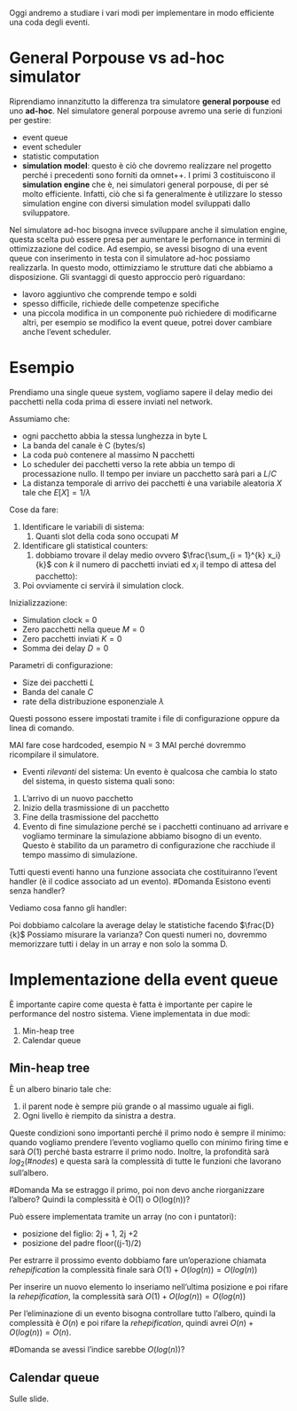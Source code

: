 Oggi andremo a studiare i vari modi per implementare in modo efficiente una coda degli eventi.
# General Porpouse vs ad-hoc simulator

Riprendiamo innanzitutto la differenza tra simulatore **general porpouse** ed uno **ad-hoc**.
Nel simulatore general porpouse avremo una serie di funzioni per gestire:
- event queue
- event scheduler
- statistic computation
- **simulation model**: questo è ciò che dovremo realizzare nel progetto perché i precedenti sono forniti da omnet++.
I primi 3 costituiscono il **simulation engine** che è, nei simulatori general porpouse, di per sé molto efficiente. Infatti, ciò che si fa generalmente è utilizzare lo stesso simulation engine con diversi simulation model sviluppati dallo sviluppatore. 

Nel simulatore ad-hoc bisogna invece sviluppare anche il simulation engine, questa scelta può essere presa per aumentare le perfornance in termini di ottimizzazione del codice. 
Ad esempio, se avessi bisogno di una event queue con inserimento in testa con il simulatore ad-hoc possiamo realizzarla. In questo modo, ottimizziamo le strutture dati che abbiamo a disposizione. 
Gli svantaggi di questo approccio però riguardano:
- lavoro aggiuntivo che comprende tempo e soldi
- spesso difficile, richiede delle competenze specifiche
- una piccola modifica in un componente può richiedere di modificarne altri, per esempio se modifico la event queue, potrei dover cambiare anche l’event scheduler. 

# Esempio

Prendiamo una single queue system, vogliamo sapere il delay medio dei pacchetti nella coda prima di essere inviati nel network.

Assumiamo che:
- ogni pacchetto abbia la stessa lunghezza in byte L
- La banda del canale è C (bytes/s)
- La coda può contenere al massimo N pacchetti
- Lo scheduler dei pacchetti verso la rete abbia un tempo di processazione nullo. Il tempo per inviare un pacchetto sarà pari a $L/C$ 
- La distanza temporale di arrivo dei pacchetti è una variabile aleatoria $X$ tale che $E[X] = 1/\lambda$ 

Cose da fare: 
1. Identificare le variabili di sistema: 
	1. Quanti slot della coda sono occupati $M$
2. Identificare gli statistical counters:
	1. dobbiamo trovare il delay medio ovvero $\frac{\sum_{i = 1}^{k} x_i}{k}$ con $k$ il numero di pacchetti inviati ed $x_i$ il tempo di attesa del pacchetto): 
3. Poi ovviamente ci servirà il simulation clock.

Inizializzazione:
- Simulation clock = 0
- Zero pacchetti nella queue $M = 0$ 
- Zero pacchetti inviati $K = 0$
- Somma dei delay $D = 0$

Parametri di configurazione:
- Size dei pacchetti $L$
- Banda del canale $C$
- rate della distribuzione esponenziale $\lambda$

Questi possono essere impostati tramite i file di configurazione oppure da linea di comando. 

MAI fare cose hardcoded, esempio N = 3 MAI perché dovremmo ricompilare il simulatore.

- Eventi *rilevanti* del sistema:
Un evento è qualcosa che cambia lo stato del sistema, in questo sistema quali sono:
1. L’arrivo di un nuovo pacchetto
2. Inizio della trasmissione di un pacchetto
3. Fine della trasmissione del pacchetto
4. Evento di fine simulazione perché se i pacchetti continuano ad arrivare e vogliamo terminare la simulazione abbiamo bisogno di un evento. Questo è stabilito da un parametro di configurazione che racchiude il tempo massimo di simulazione. 

Tutti questi eventi hanno una funzione associata che costituiranno l’event handler (è il codice associato ad un evento).
#Domanda Esistono eventi senza handler? 

Vediamo cosa fanno gli handler:

Poi dobbiamo calcolare la average delay le statistiche facendo $\frac{D}{k}$ 
Possiamo misurare la varianza? Con questi numeri no, dovremmo memorizzare tutti i delay in un array e non solo la somma D.

# Implementazione della event queue

È importante capire come questa è fatta è importante per capire le performance del nostro sistema. 
Viene implementata in due modi:
1. Min-heap tree
2. Calendar queue

## Min-heap tree

È un albero binario tale che:
1. il parent node è sempre più grande o al massimo uguale ai figli. 
2. Ogni livello è riempito da sinistra a destra. 

Queste condizioni sono importanti perché il primo nodo è sempre il minimo: quando vogliamo prendere l’evento vogliamo quello con minimo firing time e sarà $O(1)$ perché basta estrarre il primo nodo. 
Inoltre, la profondità sarà $log_2(\#nodes)$ e questa sarà la complessità di tutte le funzioni che lavorano sull’albero. 

#Domanda Ma se estraggo il primo, poi non devo anche riorganizzare l’albero? Quindi la complessità è O(1) o O(log(n))?

Può essere implementata tramite un array (no con i puntatori):
- posizione del figlio: 2j + 1, 2j +2
- posizione del padre floor((j-1)/2)

Per estrarre il prossimo evento dobbiamo fare un’operazione chiamata *rehepification* la complessità finale sarà $O(1) + O(log(n)) = O(log(n))$ 

Per inserire un nuovo elemento lo inseriamo nell’ultima posizione e poi rifare la *rehepification*, la complessità sarà $O(1) + O(log(n)) = O(log(n))$ 

Per l’eliminazione di un evento bisogna controllare tutto l’albero, quindi la complessità è $O(n)$ e poi rifare la *rehepification*, quindi avrei $O(n) + O(log(n)) = O(n)$.

#Domanda se avessi l’indice sarebbe $O(log(n))$?

## Calendar queue

Sulle slide. 

